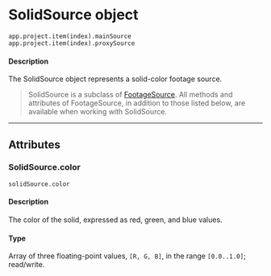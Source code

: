 # SolidSource object

`app.project.item(index).mainSource`
<br/>
`app.project.item(index).proxySource`
<br/>

#### Description

The SolidSource object represents a solid-color footage source.

> SolidSource is a subclass of [FootageSource](footagesource.md#footagesource). All methods and attributes of FootageSource, in addition to those listed below, are available when working with SolidSource.

---

## Attributes

### SolidSource.color

`solidSource.color`

#### Description

The color of the solid, expressed as red, green, and blue values.

#### Type

Array of three floating-point values, `[R, G, B]`, in the range `[0.0..1.0]`; read/write.
